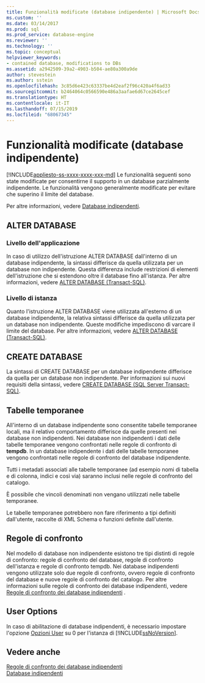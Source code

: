 ```yaml
---
title: Funzionalità modificate (database indipendente) | Microsoft Docs
ms.custom: ''
ms.date: 03/14/2017
ms.prod: sql
ms.prod_service: database-engine
ms.reviewer: ''
ms.technology: ''
ms.topic: conceptual
helpviewer_keywords:
- contained database, modifications to DBs
ms.assetid: a2942509-39a2-4903-b504-ae80a300a9de
author: stevestein
ms.author: sstein
ms.openlocfilehash: 3c85d6e423c63337be4d2eaf2f96c420a4f6ad33
ms.sourcegitcommit: b2464064c0566590e486a3aafae6d67ce2645cef
ms.translationtype: HT
ms.contentlocale: it-IT
ms.lasthandoff: 07/15/2019
ms.locfileid: "68067345"
---
```

# <a name="modified-features-contained-database"></a>Funzionalità modificate (database indipendente)
[!INCLUDE[appliesto-ss-xxxx-xxxx-xxx-md](../../includes/appliesto-ss-xxxx-xxxx-xxx-md.md)]
  Le funzionalità seguenti sono state modificate per consentirne il supporto in un database parzialmente indipendente. Le funzionalità vengono generalmente modificate per evitare che superino il limite del database.  
  
 Per altre informazioni, vedere [Database indipendenti](../../relational-databases/databases/contained-databases.md).  
  
## <a name="alter-database"></a>ALTER DATABASE  
  
### <a name="application-level"></a>Livello dell'applicazione  
 In caso di utilizzo dell'istruzione ALTER DATABASE dall'interno di un database indipendente, la sintassi differisce da quella utilizzata per un database non indipendente. Questa differenza include restrizioni di elementi dell'istruzione che si estendono oltre il database fino all'istanza. Per altre informazioni, vedere [ALTER DATABASE &#40;Transact-SQL&#41;](../../t-sql/statements/alter-database-transact-sql.md).  
  
### <a name="instance-level"></a>Livello di istanza  
 Quanto l'istruzione ALTER DATABASE viene utilizzata all'esterno di un database indipendente, la relativa sintassi differisce da quella utilizzata per un database non indipendente. Queste modifiche impediscono di varcare il limite del database. Per altre informazioni, vedere [ALTER DATABASE &#40;Transact-SQL&#41;](../../t-sql/statements/alter-database-transact-sql.md).  
  
## <a name="create-database"></a>CREATE DATABASE  
 La sintassi di CREATE DATABASE per un database indipendente differisce da quella per un database non indipendente. Per informazioni sui nuovi requisiti della sintassi, vedere [CREATE DATABASE &#40;SQL Server Transact-SQL&#41;](../../t-sql/statements/create-database-sql-server-transact-sql.md).  
  
## <a name="temporary-tables"></a>Tabelle temporanee  
 All'interno di un database indipendente sono consentite tabelle temporanee locali, ma il relativo comportamento differisce da quelle presenti nei database non indipendenti. Nei database non indipendenti i dati delle tabelle temporanee vengono confrontati nelle regole di confronto di **tempdb**. In un database indipendente i dati delle tabelle temporanee vengono confrontati nelle regole di confronto del database indipendente.  
  
 Tutti i metadati associati alle tabelle temporanee (ad esempio nomi di tabella e di colonna, indici e così via) saranno inclusi nelle regole di confronto del catalogo.  
  
 È possibile che vincoli denominati non vengano utilizzati nelle tabelle temporanee.  
  
 Le tabelle temporanee potrebbero non fare riferimento a tipi definiti dall'utente, raccolte di XML Schema o funzioni definite dall'utente.  
  
## <a name="collation"></a>Regole di confronto  
 Nel modello di database non indipendente esistono tre tipi distinti di regole di confronto: regole di confronto del database, regole di confronto dell'istanza e regole di confronto tempdb. Nei database indipendenti vengono utilizzate solo due regole di confronto, ovvero regole di confronto del database e nuove regole di confronto del catalogo. Per altre informazioni sulle regole di confronto dei database indipendenti, vedere [Regole di confronto dei database indipendenti](../../relational-databases/databases/contained-database-collations.md) .  
  
## <a name="user-options"></a>User Options  
 In caso di abilitazione di database indipendenti, è necessario impostare l'opzione [Opzioni User](../../database-engine/configure-windows/configure-the-user-options-server-configuration-option.md) su 0 per l'istanza di [!INCLUDE[ssNoVersion](../../includes/ssnoversion-md.md)].  
  
## <a name="see-also"></a>Vedere anche  
 [Regole di confronto dei database indipendenti](../../relational-databases/databases/contained-database-collations.md)   
 [Database indipendenti](../../relational-databases/databases/contained-databases.md)  
  
  
